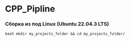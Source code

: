 # CPP_Pipline

### Сборка из под Linux (Ubuntu 22.04.3 LTS)

`bash
mkdir my_projects_folder && cd my_projects_folder/
`


